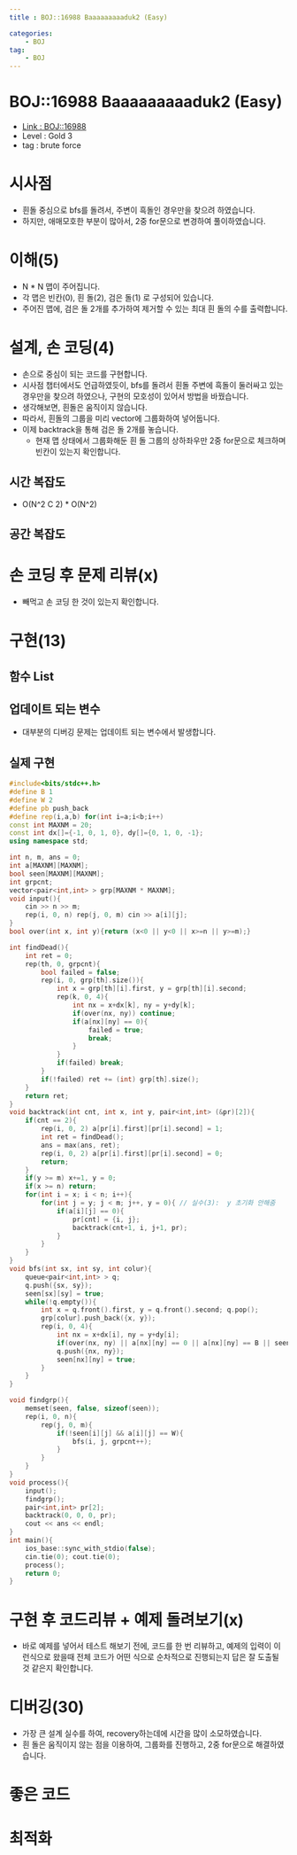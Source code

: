 ```yaml
---
title : BOJ::16988 Baaaaaaaaaduk2 (Easy)

categories:
    - BOJ
tag:
    - BOJ
---
```

# BOJ::16988 Baaaaaaaaaduk2 (Easy)
- [Link : BOJ::16988](https://www.acmicpc.net/problem/16988)
- Level : Gold 3
- tag : brute force

# 시사점
- 흰돌 중심으로 bfs를 돌려서, 주변이 흑돌인 경우만을 찾으려 하였습니다.
- 하지만, 애매모호한 부분이 많아서, 2중 for문으로 변경하여 풀이하였습니다.

# 이해(5)
- N * N 맵이 주어집니다.
- 각 맵은 빈칸(0), 흰 돌(2), 검은 돌(1) 로 구성되어 있습니다.
- 주어진 맵에, 검은 돌 2개를 추가하여 제거할 수 있는 최대 흰 돌의 수를 출력합니다.

# 설계, 손 코딩(4)
- 손으로 중심이 되는 코드를 구현합니다.
- 시사점 챕터에서도 언급하였듯이, bfs를 돌려서 흰돌 주변에 흑돌이 둘러싸고 있는 경우만을 찾으려 하였으나, 구현의 모호성이 있어서 방법을 바꿨습니다.
- 생각해보면, 흰돌은 움직이지 않습니다.
- 따라서, 흰돌의 그룹을 미리 vector에 그룹화하여 넣어둡니다.
- 이제 backtrack을 통해 검은 돌 2개를 놓습니다.
  - 현재 맵 상태에서 그룹화해둔 흰 돌 그룹의 상하좌우만 2중 for문으로 체크하며 빈칸이 있는지 확인합니다.

## 시간 복잡도
- O(N^2 C 2) * O(N^2)

## 공간 복잡도

# 손 코딩 후 문제 리뷰(x)
- 빼먹고 손 코딩 한 것이 있는지 확인합니다.

# 구현(13)

## 함수 List 

## 업데이트 되는 변수
- 대부분의 디버깅 문제는 업데이트 되는 변수에서 발생합니다.

## 실제 구현 

```cpp
#include<bits/stdc++.h>
#define B 1
#define W 2
#define pb push_back
#define rep(i,a,b) for(int i=a;i<b;i++)
const int MAXNM = 20;
const int dx[]={-1, 0, 1, 0}, dy[]={0, 1, 0, -1};
using namespace std;

int n, m, ans = 0;
int a[MAXNM][MAXNM];
bool seen[MAXNM][MAXNM];
int grpcnt;
vector<pair<int,int> > grp[MAXNM * MAXNM];
void input(){
    cin >> n >> m;
    rep(i, 0, n) rep(j, 0, m) cin >> a[i][j];
}
bool over(int x, int y){return (x<0 || y<0 || x>=n || y>=m);}

int findDead(){
    int ret = 0;
    rep(th, 0, grpcnt){
        bool failed = false;
        rep(i, 0, grp[th].size()){
            int x = grp[th][i].first, y = grp[th][i].second;
            rep(k, 0, 4){
                int nx = x+dx[k], ny = y+dy[k];
                if(over(nx, ny)) continue;
                if(a[nx][ny] == 0){
                    failed = true;
                    break;
                }
            }
            if(failed) break;
        }
        if(!failed) ret += (int) grp[th].size();
    }
    return ret;
}
void backtrack(int cnt, int x, int y, pair<int,int> (&pr)[2]){
    if(cnt == 2){
        rep(i, 0, 2) a[pr[i].first][pr[i].second] = 1;
        int ret = findDead();
        ans = max(ans, ret);
        rep(i, 0, 2) a[pr[i].first][pr[i].second] = 0;
        return;
    }
    if(y >= m) x+=1, y = 0;
    if(x >= n) return;
    for(int i = x; i < n; i++){
        for(int j = y; j < m; j++, y = 0){ // 실수(3):  y 초기화 안해줌
            if(a[i][j] == 0){
                pr[cnt] = {i, j};
                backtrack(cnt+1, i, j+1, pr);
            }
        }
    }
}
void bfs(int sx, int sy, int colur){
    queue<pair<int,int> > q;
    q.push({sx, sy});
    seen[sx][sy] = true;
    while(!q.empty()){
        int x = q.front().first, y = q.front().second; q.pop();
        grp[colur].push_back({x, y});
        rep(i, 0, 4){
            int nx = x+dx[i], ny = y+dy[i];
            if(over(nx, ny) || a[nx][ny] == 0 || a[nx][ny] == B || seen[nx][ny]) continue;
            q.push({nx, ny});
            seen[nx][ny] = true;
        }
    }
}

void findgrp(){
    memset(seen, false, sizeof(seen));
    rep(i, 0, n){
        rep(j, 0, m){
            if(!seen[i][j] && a[i][j] == W){
                bfs(i, j, grpcnt++);
            }
        }
    }
}
void process(){
    input();
    findgrp();
    pair<int,int> pr[2];
    backtrack(0, 0, 0, pr);
    cout << ans << endl;
}
int main(){
    ios_base::sync_with_stdio(false);
    cin.tie(0); cout.tie(0);
    process();
    return 0;
}
```

# 구현 후 코드리뷰 + 예제 돌려보기(x)
- 바로 예제를 넣어서 테스트 해보기 전에, 코드를 한 번 리뷰하고, 예제의 입력이 이런식으로 왔을때
  전체 코드가 어떤 식으로 순차적으로 진행되는지 답은 잘 도출될 것 같은지 확인합니다.

# 디버깅(30)
- 가장 큰 설계 실수를 하여, recovery하는데에 시간을 많이 소모하였습니다.
- 흰 돌은 움직이지 않는 점을 이용하여, 그룹화를 진행하고, 2중 for문으로 해결하였습니다.

# 좋은 코드

# 최적화
